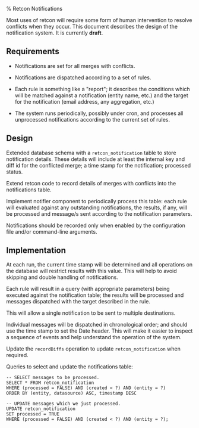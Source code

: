 % Retcon Notifications

Most uses of retcon will require some form of human intervention to resolve
conflicts when they occur. This document describes the design of the
notification system. It is currently **draft**.

Requirements
------------

- Notifications are set for all merges with conflicts.

- Notifications are dispatched according to a set of rules.

- Each rule is something like a "report"; it describes the conditions which
will be matched against a notification (entity name, etc.) and the target for
the notification (email address, any aggregation, etc.)

- The system runs periodically, possibly under cron, and processes all
unprocessed notifications according to the current set of rules.

Design
------

Extended database schema with a `retcon_notification` table to store
notification details. These details will include at least the internal key and
diff id for the conflicted merge; a time stamp for the notification; processed
status.

Extend retcon code to record details of merges with conflicts into the 
notifications table.

Implement notifier component to periodically process this table: each rule will
evaluated against any outstanding notifications, the results, if any, will be
processed and message/s sent according to the notification parameters.

Notifications should be recorded only when enabled by the configuration file
and/or command-line arguments.

Implementation
--------------

At each run, the current time stamp will be determined and all operations on
the database will restrict results with this value. This will help to avoid
skipping and double handling of notifications.

Each rule will result in a query (with appropriate parameters) being executed
against the notification table; the results will be processed and messages
dispatched with the target described in the rule.

This will allow a single notification to be sent to multiple destinations.

Individual messages will be dispatched in chronological order; and should use
the time stamp to set the Date header. This will make it easier to inspect
a sequence of events and help understand the operation of the system.

Update the `recordDiffs` operation to update `retcon_notification` when
required.

Queries to select and update the notifications table:

````{.sql}
-- SELECT messages to be processed.
SELECT * FROM retcon_notification
WHERE (processed = FALSE) AND (created < ?) AND (entity = ?)
ORDER BY (entity, datasource) ASC, timestamp DESC

-- UPDATE messages which we just processed.
UPDATE retcon_notification
SET processed = TRUE
WHERE (processed = FALSE) AND (created < ?) AND (entity = ?);
````


